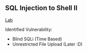 ## SQL Injection to Shell II

[Lab](https://www.pentesterlab.com/exercises/from_sqli_to_shell_ii/attachments)

Identified Vulnerability:
- Blind SQLi (Time Based)
- Unrestricted File Upload (Later :D)